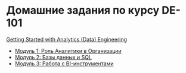 <h1>Домашние задания по курсу DE-101</h1>
<p><a href="https://github.com/Data-Learn/data-engineering/blob/master/DE%20-%20101%20Guide.md">Getting Started with Analytics (Data) Engineering</a></p>
<ul>
<li><a href="https://github.com/Oleg-Loginov-analyst/Analytics/tree/main/DE-101/Module1">Модуль 1: Роль Аналитики в Организации</a></li>
<li><a href="https://github.com/Oleg-Loginov-analyst/Analytics/tree/main/DE-101/Module2">Модуль 2: Базы данных и SQL</a></li>
<li><a href="https://github.com/Oleg-Loginov-analyst/Analytics/tree/main/DE-101/Module3">Модуль 3: Работа с BI-инструментами</a></li>
</ul>
